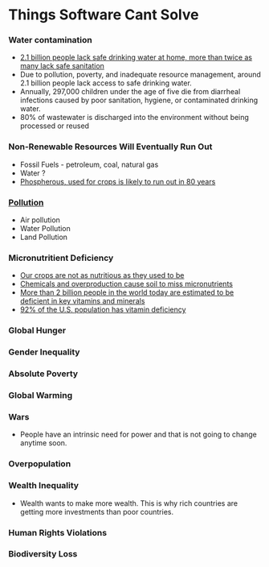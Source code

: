 # Things Software Cant Solve

  
### Water contamination
* [2.1 billion people lack safe drinking water at home, more than twice as many lack safe sanitation](https://www.who.int/news/item/12-07-2017-2-1-billion-people-lack-safe-drinking-water-at-home-more-than-twice-as-many-lack-safe-sanitation)
* Due to pollution, poverty, and inadequate resource management, around 2.1 billion people lack access to safe drinking water.
* Annually, 297,000 children under the age of five die from diarrheal infections caused by poor sanitation, hygiene, or contaminated drinking water.
* 80% of wastewater is discharged into the environment without being processed or reused
### Non-Renewable Resources Will Eventually Run Out
* Fossil Fuels - petroleum, coal, natural gas
* Water ?
* [Phospherous, used for crops is likely to run out in 80 years](https://web.mit.edu/12.000/www/m2016/finalwebsite/solutions/phosphorus.html#:~:text=At%20current%20consumption%20levels%2C%20we,of%20it%20in%20crop%20fertilizers.)
### [Pollution](https://www.worldbank.org/en/topic/pollution)
* Air pollution
* Water Pollution
* Land Pollution
### Micronutritient Deficiency
* [Our crops are not as nutritious as they used to be](https://www.nationalgeographic.co.uk/environment-and-conservation/2022/05/fruits-and-vegetables-are-less-nutritious-than-they-used-to-be)
* [Chemicals and overproduction cause soil to miss micronutrients](https://www.intechopen.com/chapters/74460)
* [More than 2 billion people in the world today are estimated to be deficient in key vitamins and minerals](https://www.who.int/publications/m/item/WHO-WFP-UNICEF-statement-micronutrients-deficiencies-emergency#:~:text=Deficiencies%20of%20micronutrients%20are%20a,%2C%20iodine%2C%20iron%20and%20zinc.)
* [92% of the U.S. population has vitamin deficiency](https://thebiostation.com/bioblog/do-you-have-vitamin-deficiency/)
### Global Hunger
### Gender Inequality
### Absolute Poverty
### Global Warming
### Wars
* People have an intrinsic need for power and that is not going to change anytime soon.
### Overpopulation
### Wealth Inequality
* Wealth wants to make more wealth. This is why rich countries are getting more investments than poor countries.
### Human Rights Violations
### Biodiversity Loss

